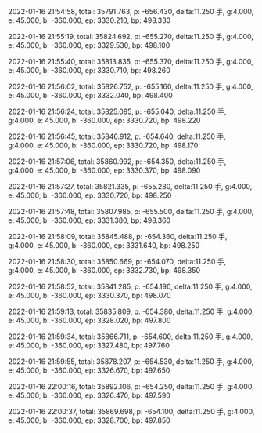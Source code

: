 2022-01-16 21:54:58, total: 35791.763, p: -656.430, delta:11.250 手, g:4.000, e: 45.000, b: -360.000, ep: 3330.210, bp: 498.330

2022-01-16 21:55:19, total: 35824.692, p: -655.270, delta:11.250 手, g:4.000, e: 45.000, b: -360.000, ep: 3329.530, bp: 498.100

2022-01-16 21:55:40, total: 35813.835, p: -655.370, delta:11.250 手, g:4.000, e: 45.000, b: -360.000, ep: 3330.710, bp: 498.260

2022-01-16 21:56:02, total: 35826.752, p: -655.160, delta:11.250 手, g:4.000, e: 45.000, b: -360.000, ep: 3332.040, bp: 498.400

2022-01-16 21:56:24, total: 35825.085, p: -655.040, delta:11.250 手, g:4.000, e: 45.000, b: -360.000, ep: 3330.720, bp: 498.220

2022-01-16 21:56:45, total: 35846.912, p: -654.640, delta:11.250 手, g:4.000, e: 45.000, b: -360.000, ep: 3330.720, bp: 498.170

2022-01-16 21:57:06, total: 35860.992, p: -654.350, delta:11.250 手, g:4.000, e: 45.000, b: -360.000, ep: 3330.370, bp: 498.090

2022-01-16 21:57:27, total: 35821.335, p: -655.280, delta:11.250 手, g:4.000, e: 45.000, b: -360.000, ep: 3330.720, bp: 498.250

2022-01-16 21:57:48, total: 35807.985, p: -655.500, delta:11.250 手, g:4.000, e: 45.000, b: -360.000, ep: 3331.380, bp: 498.360

2022-01-16 21:58:09, total: 35845.488, p: -654.360, delta:11.250 手, g:4.000, e: 45.000, b: -360.000, ep: 3331.640, bp: 498.250

2022-01-16 21:58:30, total: 35850.669, p: -654.070, delta:11.250 手, g:4.000, e: 45.000, b: -360.000, ep: 3332.730, bp: 498.350

2022-01-16 21:58:52, total: 35841.285, p: -654.190, delta:11.250 手, g:4.000, e: 45.000, b: -360.000, ep: 3330.370, bp: 498.070

2022-01-16 21:59:13, total: 35835.809, p: -654.380, delta:11.250 手, g:4.000, e: 45.000, b: -360.000, ep: 3328.020, bp: 497.800

2022-01-16 21:59:34, total: 35866.711, p: -654.600, delta:11.250 手, g:4.000, e: 45.000, b: -360.000, ep: 3327.480, bp: 497.760

2022-01-16 21:59:55, total: 35878.207, p: -654.530, delta:11.250 手, g:4.000, e: 45.000, b: -360.000, ep: 3326.670, bp: 497.650

2022-01-16 22:00:16, total: 35892.106, p: -654.250, delta:11.250 手, g:4.000, e: 45.000, b: -360.000, ep: 3326.470, bp: 497.590

2022-01-16 22:00:37, total: 35869.698, p: -654.100, delta:11.250 手, g:4.000, e: 45.000, b: -360.000, ep: 3328.700, bp: 497.850